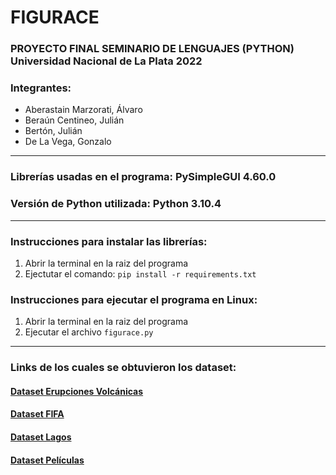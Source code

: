 # **FIGURACE**

### **PROYECTO FINAL SEMINARIO DE LENGUAJES (PYTHON) Universidad Nacional de La Plata 2022**

### **Integrantes:**
* Aberastain Marzorati, Álvaro
* Beraún Centineo, Julián
* Bertón, Julián
* De La Vega, Gonzalo
---
### **Librerías usadas en el programa:** PySimpleGUI 4.60.0 
### **Versión de Python utilizada:** Python 3.10.4
---
### **Instrucciones para instalar las librerías:**
1. Abrir la terminal en la raiz del programa
2. Ejectutar el comando: `pip install -r requirements.txt`

### **Instrucciones para ejecutar el programa en Linux:**
1. Abrir la terminal en la raiz del programa
2. Ejecutar el archivo `figurace.py`
---
### **Links de los cuales se obtuvieron los dataset:**
#### [Dataset Erupciones Volcánicas](https://public.opendatasoft.com/explore/dataset/significant-volcanic-eruption-database/table/)
#### [Dataset FIFA](https://www.kaggle.com/datasets/aayushmishra1512/fifa-2021-complete-player-data?resource=download)
#### [Dataset Lagos](https://drive.google.com/file/d/1PzfCgiAhPAq8Cztx9psk3puxDPHsjnqJ/view)
#### [Dataset Películas](https://www.kaggle.com/datasets/disham993/9000-movies-dataset)

